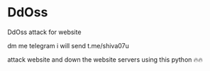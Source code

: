 # DdOss
DdOss attack for website 

dm me telegram i will send t.me/shiva07u




attack website and down the website servers using this python 🔥🔥
